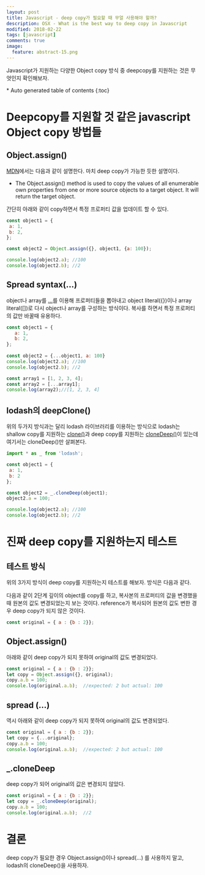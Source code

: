 ```yaml
---
layout: post
title: Javascript - deep copy가 필요할 때 무얼 사용해야 할까?
description: OSX - What is the best way to deep copy in Javascript
modified: 2018-02-22
tags: [javascript]
comments: true
image:
  feature: abstract-15.png
---
```


Javascript가 지원하는 다양한 Object copy 방식 중 deepcopy를 지원하는 것은 무엇인지 확인해보자. 

<section id="table-of-contents" class="toc">
<div id="drawer" markdown="1">
*  Auto generated table of contents
{:toc}
</div>
</section><!-- /#table-of-contents -->

# Deepcopy를 지원할 것 같은 javascript Object copy 방법들

## Object.assign()

[MDN]((https://developer.mozilla.org/en-US/docs/Web/JavaScript/Reference/Global_Objects/Object/assign))에서는 다음과 같이 설명한다. 마치 deep copy가 가능한 듯한 설명이다. 

- The Object.assign() method is used to copy the values of all enumerable own properties from one or more source objects to a target object. It will return the target object.

간단히 아래와 같이 copy하면서 특정 프로퍼티 값을 업데이트 할 수 있다.  
 
 ```javascript
 const object1 = {
  a: 1,
  b: 2,
};

const object2 = Object.assign({}, object1, {a: 100});

console.log(object2.a); //100
console.log(object2.b); //2
 ```

## Spread syntax(...)

object나 array를 [...](https://developer.mozilla.org/en-US/docs/Web/JavaScript/Reference/Operators/Spread_syntax)를 이용해 프로퍼티들을 뽑아내고 object literal({})이나 array literal([])로 다시 object나 array를 구성하는 방식이다. 복사를 하면서 특정 프로퍼티의 값만 바꿀때 유용하다. 

 ```javascript
const object1 = {
    a: 1,
    b: 2,
};
  
const object2 = {...object1, a: 100}
console.log(object2.a); //100
console.log(object2.b); //2

const array1 = [1, 2, 3, 4];
const array2 = [...array1];
console.log(array2);//[1, 2, 3, 4]
 ```

## lodash의 deepClone()

위의 두가지 방식과는 달리 lodash 라이브러리를 이용하는 방식으로 lodash는 shallow copy를 지원하는 [clone()](https://lodash.com/docs/4.17.5#clone)과 deep copy를 지원하는 [cloneDeep()](https://lodash.com/docs/4.17.5#cloneDeep)이 있는데 여기서는 cloneDeep()만 살펴본다. 

 ```javascript
import * as _ from 'lodash';
 
const object1 = {
  a: 1,
  b: 2
};

const object2 = _.cloneDeep(object1);
object2.a = 100;

console.log(object2.a); //100
console.log(object2.b); //2
 ```

# 진짜 deep copy를 지원하는지 테스트

## 테스트 방식

위의 3가지 방식이 deep copy를 지원하는지 테스트를 해보자. 방식은 다음과 같다. 

다음과 같이 2단계 깊이의 object를 copy를 하고, 복사본의 프로퍼티의 값을 변경했을 때 원본의 값도 변경되었는지 보는 것이다. reference가 복사되어 원본의 값도 변한 경우 deep copy가 되지 않은 것이다.

 ```javascript
const original = { a : {b : 2}};
 ```
 
## Object.assign()

아래와 같이 deep copy가 되지 못하여 original의 값도 변경되었다. 

 ```javascript 
const original = { a : {b : 2}};
let copy = Object.assign({}, original);
copy.a.b = 100; 
console.log(original.a.b);  //expected: 2 but actual: 100
 ```

## spread (...)

역시 아래와 같이 deep copy가 되지 못하여 original의 값도 변경되었다. 

 ```javascript 
const original = { a : {b : 2}};
let copy = {...original};
copy.a.b = 100; 
console.log(original.a.b);  //expected: 2 but actual: 100
 ```

## _.cloneDeep

deep copy가 되어 original의 값은 변경되지 않았다. 

 ```javascript 
const original = { a : {b : 2}};
let copy = _.cloneDeep(original);
copy.a.b = 100; 
console.log(original.a.b);  //2
 ```

# 결론

deep copy가 필요한 경우 Object.assign()이나 spread(...) 를 사용하지 말고, lodash의 cloneDeep()을 사용하자.
